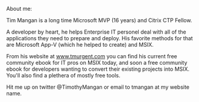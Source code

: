 About me:

Tim Mangan is a long time Microsoft MVP (16 years) and Citrix CTP Fellow.

A developer by heart, he helps Enterprise IT personel deal with all of the applications they need to prepare and deploy. His favorite methods for that are Microsoft App-V (which he helped to create) and MSIX.

From his website at www.tmurgent.com you can find his current free community ebook for IT pros on MSIX today, and soon a free community ebook for developers wanting to convert their existing projects into MSIX. You'll also find a plethera of mostly free tools.

Hit me up on twitter @TimothyMangan or email to tmangan at my website name.

<!---
TimMangan/TimMangan is a ✨ special ✨ repository because its `README.md` (this file) appears on your GitHub profile.
You can click the Preview link to take a look at your changes.
--->
